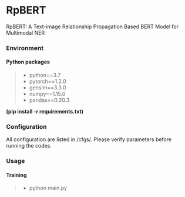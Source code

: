 # RpBERT
RpBERT: A Text-image Relationship Propagation Based BERT Model  for Multimodal NER

### Environment
#### Python packages
>- python==3.7
>- pytorch==1.2.0
>- gensim==3.3.0
>- numpy==1.15.0
>- pandas==0.20.3

**(pip install -r requirements.txt)**

### Configuration
All configuration are listed in /cfgs/. Please verify parameters before running the codes.

### Usage
#### Training
>- python main.py 
